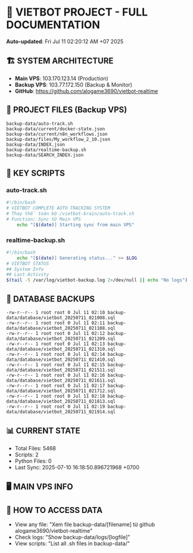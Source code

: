 # 🤖 VIETBOT PROJECT - FULL DOCUMENTATION
**Auto-updated**: Fri Jul 11 02:20:12 AM +07 2025

## 🏗️ SYSTEM ARCHITECTURE
- **Main VPS**: 103.170.123.14 (Production)
- **Backup VPS**: 103.77.172.150 (Backup & Monitor)
- **GitHub**: https://github.com/alogame3690/vietbot-realtime

## 📁 PROJECT FILES (Backup VPS)
```
backup-data/auto-track.sh
backup-data/current/docker-state.json
backup-data/current/n8n_workflows.json
backup-data/files/My_workflow_2_10.json
backup-data/INDEX.json
backup-data/realtime-backup.sh
backup-data/SEARCH_INDEX.json
```

## 🔧 KEY SCRIPTS
### auto-track.sh
```bash
#!/bin/bash
# VIETBOT COMPLETE AUTO TRACKING SYSTEM
# Thay thế toàn bộ /vietbot-brain/auto-track.sh
# Function: Sync từ Main VPS
    echo "[$(date)] Starting sync from main VPS"
```
### realtime-backup.sh
```bash
#!/bin/bash
    echo "[$(date)] Generating status..." >> $LOG
# VIETBOT STATUS
## System Info
## Last Activity
$(tail -5 /var/log/vietbot-backup.log 2>/dev/null || echo "No logs")
```

## 💾 DATABASE BACKUPS
```
-rw-r--r-- 1 root root 0 Jul 11 02:10 backup-data/database/vietbot_20250711_021008.sql
-rw-r--r-- 1 root root 0 Jul 11 02:11 backup-data/database/vietbot_20250711_021108.sql
-rw-r--r-- 1 root root 0 Jul 11 02:12 backup-data/database/vietbot_20250711_021209.sql
-rw-r--r-- 1 root root 0 Jul 11 02:13 backup-data/database/vietbot_20250711_021310.sql
-rw-r--r-- 1 root root 0 Jul 11 02:14 backup-data/database/vietbot_20250711_021410.sql
-rw-r--r-- 1 root root 0 Jul 11 02:15 backup-data/database/vietbot_20250711_021511.sql
-rw-r--r-- 1 root root 0 Jul 11 02:16 backup-data/database/vietbot_20250711_021611.sql
-rw-r--r-- 1 root root 0 Jul 11 02:17 backup-data/database/vietbot_20250711_021712.sql
-rw-r--r-- 1 root root 0 Jul 11 02:18 backup-data/database/vietbot_20250711_021813.sql
-rw-r--r-- 1 root root 0 Jul 11 02:19 backup-data/database/vietbot_20250711_021914.sql
```

## 📊 CURRENT STATE
- Total Files: 5468
- Scripts: 2
- Python Files: 0
- Last Sync: 2025-07-10 16:18:50.896721968 +0700

## 🖥️ MAIN VPS INFO


## 🚨 HOW TO ACCESS DATA
- View any file: "Xem file backup-data/[filename] từ github alogame3690/vietbot-realtime"
- Check logs: "Show backup-data/logs/[logfile]"
- View scripts: "List all .sh files in backup-data/"
